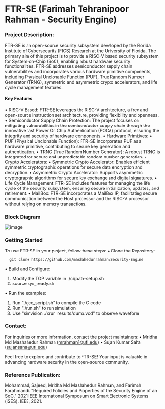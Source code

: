 # FTR-SE (Farimah Tehranipoor Rahman - Security Engine)

### Project Description:

FTR-SE is an open-source security subsystem developed by the Florida Institute of Cybersecurity (FICS) Research at the University of Florida. The primary aim of this project is to provide a RISC-V based security subsystem for System-on-Chip (SoC), enabling robust hardware security functionalities. FTR-SE addresses semiconductor supply chain vulnerabilities and incorporates various hardware primitive components, including Physical Unclonable Function (PUF), True Random Number Generator (TRNG), symmetric and asymmetric crypto accelerators, and life cycle management features. 

#### Key Features
•	RISC-V Based: FTR-SE leverages the RISC-V architecture, a free and open-source instruction set architecture, providing flexibility and openness.
•	Semiconductor Supply Chain Protection: The project focuses on mitigating vulnerabilities in the semiconductor supply chain through the innovative fast Power On Chip Authentication (POCA) protocol, ensuring the integrity and security of hardware components.
•	Hardware Primitives:
•	PUF (Physical Unclonable Function): FTR-SE incorporates PUF as a hardware primitive, contributing to secure key generation and authentication.
•	TRNG (True Random Number Generator): A robust TRNG is integrated for secure and unpredictable random number generation.
•	Crypto Accelerators:
•	Symmetric Crypto Accelerator: Enables efficient symmetric cryptographic operations for secure data encryption and decryption.
•	Asymmetric Crypto Accelerator: Supports asymmetric cryptographic algorithms for secure key exchange and digital signatures.
•	Life Cycle Management: FTR-SE includes features for managing the life cycle of the security subsystem, ensuring secure initialization, updates, and retirement.
•	MailBox: FTR-SE incorporates a MailBox IP, facilitating secure communication between the Host processor and the RISC-V processor without relying on memory transactions.



### Block Diagram
 ![image](https://github.com/mashahedurrahman/Security-Engine/assets/89419440/f91c3b7f-5b91-4070-ba0c-89e58c91627e)


### Getting Started

To use FTR-SE in your project, follow these steps:
•	Clone the Repository:
       
      git clone https://github.com/mashahedurrahman/Security-Engine

•	Build and Configure:
1.	Modify the TOP variable in ./ci/path-setup.sh
2.	source sys_ready.sh

•	Run the examples:
1.	Run "./gcc_script.sh" to compile the C code
2.	Run "./run.sh" to run simulation
3.	Use "simvision ./xrun_results/dump.vcd" to observe waveform

### Contact:   

For inquiries or more information, contact the project maintainers:
•	Mridha Md Mashahedur Rahman (mrahman1@ufl.edu)
•	Sujan Kumar Saha (sujansaha@ufl.edu)

Feel free to explore and contribute to FTR-SE! Your input is valuable in advancing hardware security in the open-source community.

### Reference Publication:

Mohammad, Sajeed, Mridha Md Mashahedur Rahman, and Farimah Farahmandi. "Required Policies and Properties of the Security Engine of an SoC." 2021 IEEE International Symposium on Smart Electronic Systems (iSES). IEEE, 2021.


